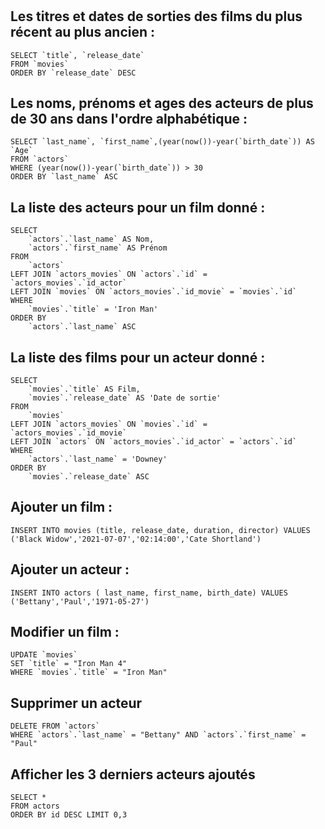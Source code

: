 # 

## Les titres et dates de sorties des films du plus récent au plus ancien :
```
SELECT `title`, `release_date`
FROM `movies`
ORDER BY `release_date` DESC
```

## Les noms, prénoms et ages des acteurs de plus de 30 ans dans l'ordre alphabétique :

```
SELECT `last_name`, `first_name`,(year(now())-year(`birth_date`)) AS `Age` 
FROM `actors` 
WHERE (year(now())-year(`birth_date`)) > 30 
ORDER BY `last_name` ASC
```

## La liste des acteurs pour un film donné : 

```
SELECT 
	`actors`.`last_name` AS Nom,
	`actors`.`first_name` AS Prénom
FROM 
	`actors`
LEFT JOIN `actors_movies` ON `actors`.`id` = `actors_movies`.`id_actor`  
LEFT JOIN `movies` ON `actors_movies`.`id_movie` = `movies`.`id`  
WHERE 
	`movies`.`title` = 'Iron Man'  
ORDER BY 
	`actors`.`last_name` ASC
```

## La liste des films pour un acteur donné :

```
SELECT 
	`movies`.`title` AS Film,
	`movies`.`release_date` AS 'Date de sortie' 
FROM 
	`movies`
LEFT JOIN `actors_movies` ON `movies`.`id` = `actors_movies`.`id_movie`  
LEFT JOIN `actors` ON `actors_movies`.`id_actor` = `actors`.`id`  
WHERE 
	`actors`.`last_name` = 'Downey'  
ORDER BY 
	`movies`.`release_date` ASC
```

## Ajouter un film : 
```
INSERT INTO movies (title, release_date, duration, director) VALUES 
('Black Widow','2021-07-07','02:14:00','Cate Shortland')
```

## Ajouter un acteur : 
```
INSERT INTO actors ( last_name, first_name, birth_date) VALUES
('Bettany','Paul','1971-05-27')
```
## Modifier un film : 
```
UPDATE `movies`
SET `title` = "Iron Man 4"
WHERE `movies`.`title` = "Iron Man"
```

## Supprimer un acteur
```
DELETE FROM `actors`
WHERE `actors`.`last_name` = "Bettany" AND `actors`.`first_name` = "Paul"
```

## Afficher les 3 derniers acteurs ajoutés
```
SELECT *
FROM actors
ORDER BY id DESC LIMIT 0,3
```

